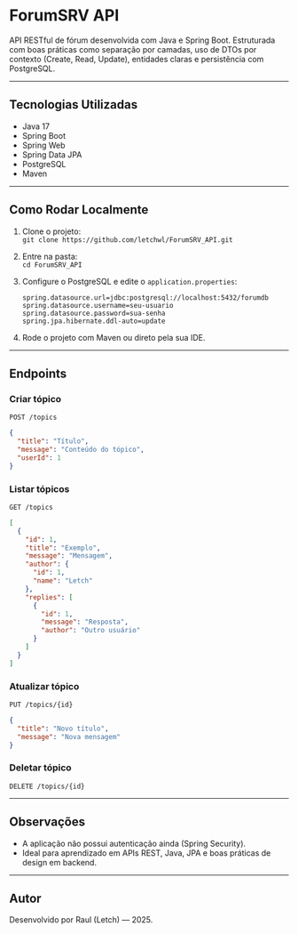 # ForumSRV API

API RESTful de fórum desenvolvida com Java e Spring Boot. Estruturada com boas práticas como separação por camadas, uso de DTOs por contexto (Create, Read, Update), entidades claras e persistência com PostgreSQL.

---

## Tecnologias Utilizadas

- Java 17  
- Spring Boot
- Spring Web  
- Spring Data JPA
- PostgreSQL  
- Maven  

---

## Como Rodar Localmente

1. Clone o projeto:  
   `git clone https://github.com/letchwl/ForumSRV_API.git`

2. Entre na pasta:  
   `cd ForumSRV_API`

3. Configure o PostgreSQL e edite o `application.properties`:  
   ```
   spring.datasource.url=jdbc:postgresql://localhost:5432/forumdb  
   spring.datasource.username=seu-usuario  
   spring.datasource.password=sua-senha  
   spring.jpa.hibernate.ddl-auto=update
   ```

4. Rode o projeto com Maven ou direto pela sua IDE.

---

## Endpoints

### Criar tópico  
`POST /topics`  
```json
{
  "title": "Título",
  "message": "Conteúdo do tópico",
  "userId": 1
}
```

### Listar tópicos  
`GET /topics`  
```json
[
  {
    "id": 1,
    "title": "Exemplo",
    "message": "Mensagem",
    "author": {
      "id": 1,
      "name": "Letch"
    },
    "replies": [
      {
        "id": 1,
        "message": "Resposta",
        "author": "Outro usuário"
      }
    ]
  }
]
```

### Atualizar tópico  
`PUT /topics/{id}`  
```json
{
  "title": "Novo título",
  "message": "Nova mensagem"
}
```

### Deletar tópico  
`DELETE /topics/{id}`

---

## Observações

- A aplicação não possui autenticação ainda (Spring Security).  
- Ideal para aprendizado em APIs REST, Java, JPA e boas práticas de design em backend.

---

## Autor

Desenvolvido por Raul (Letch) — 2025.
